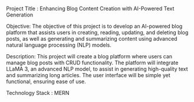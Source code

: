 Project Title :  Enhancing Blog Content Creation with AI-Powered Text Generation

Objective:  The objective of this project is to develop an AI-powered blog platform that assists users in creating, reading, updating, and 
deleting blog posts, as well as generating and summarizing content using advanced natural language processing (NLP) models.

Description: 
This project will create a blog platform where users can manage blog posts with CRUD functionality. The platform will integrate LLaMA 3, an advanced NLP model, to assist in generating high-quality text and 
summarizing long articles. The user interface will be simple yet functional, ensuring ease of use.

Technology Stack :  MERN 
